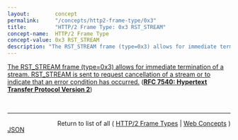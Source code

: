 ```yaml
---
layout:        concept
permalink:     "/concepts/http2-frame-type/0x3"
title:         "HTTP/2 Frame Type: 0x3 RST_STREAM"
concept-name:  HTTP/2 Frame Type
concept-value: 0x3 RST_STREAM
description: "The RST_STREAM frame (type=0x3) allows for immediate termination of a stream. RST_STREAM is sent to request cancellation of a stream or to indicate that an error condition has occurred."
---
```


[The RST_STREAM frame (type=0x3) allows for immediate termination of a stream. RST_STREAM is sent to request cancellation of a stream or to indicate that an error condition has occurred.](https://datatracker.ietf.org/doc/html/rfc7540#section-6.4 "Read documentation for HTTP/2 Frame Type &#34;0x3&#34;") (**[RFC 7540: Hypertext Transfer Protocol Version 2](/specs/IETF/RFC/7540 "This specification describes an optimized expression of the semantics of the Hypertext Transfer Protocol (HTTP). HTTP/2 enables a more efficient use of network resources and a reduced perception of latency by introducing header field compression and allowing multiple concurrent exchanges on the same connection. It also introduces unsolicited push of representations from servers to clients. This specification is an alternative to, but does not obsolete, the HTTP/1.1 message syntax. HTTP's existing semantics remain unchanged.")**)

<br/>
<hr/>

<p style="float : left"><a href="./0x3.json" title="JSON representing this particular Web Concept value">JSON</a></p>
<p style="text-align: right">Return to list of all ( <a href="../http2-frame-type/">HTTP/2 Frame Types</a> | <a href="../">Web Concepts</a> )</p>
